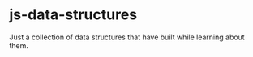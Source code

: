 # js-data-structures
Just a collection of data structures that have built while learning about them.
